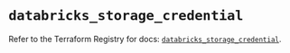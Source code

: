 # `databricks_storage_credential`

Refer to the Terraform Registry for docs: [`databricks_storage_credential`](https://registry.terraform.io/providers/databricks/databricks/1.90.0/docs/resources/storage_credential).
